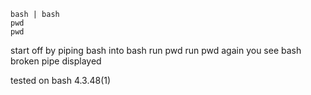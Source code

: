 ```
bash | bash
pwd
pwd
```

start off by piping bash into bash
run pwd 
run pwd again 
you see bash broken pipe displayed

tested on bash 4.3.48(1)
